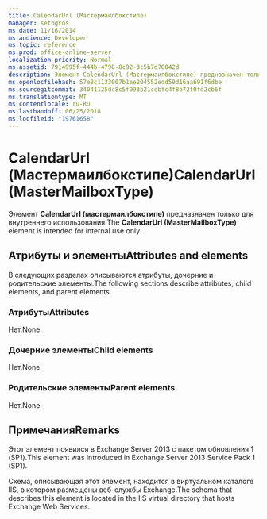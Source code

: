 ```yaml
---
title: CalendarUrl (Мастермаилбокстипе)
manager: sethgros
ms.date: 11/16/2014
ms.audience: Developer
ms.topic: reference
ms.prod: office-online-server
localization_priority: Normal
ms.assetid: 7914995f-444b-4798-8c92-3c5b7d70042d
description: Элемент CalendarUrl (Мастермаилбокстипе) предназначен только для внутреннего использования.
ms.openlocfilehash: 57e8c1133007b1ee204552edd59d16aa691f6dbe
ms.sourcegitcommit: 34041125dc8c5f993b21cebfc4f8b72f0fd2cb6f
ms.translationtype: MT
ms.contentlocale: ru-RU
ms.lasthandoff: 06/25/2018
ms.locfileid: "19761658"
---
```

# <a name="calendarurl-mastermailboxtype"></a><span data-ttu-id="e8486-103">CalendarUrl (Мастермаилбокстипе)</span><span class="sxs-lookup"><span data-stu-id="e8486-103">CalendarUrl (MasterMailboxType)</span></span>

<span data-ttu-id="e8486-104">Элемент **CalendarUrl (мастермаилбокстипе)** предназначен только для внутреннего использования.</span><span class="sxs-lookup"><span data-stu-id="e8486-104">The **CalendarUrl (MasterMailboxType)** element is intended for internal use only.</span></span> 

## <a name="attributes-and-elements"></a><span data-ttu-id="e8486-105">Атрибуты и элементы</span><span class="sxs-lookup"><span data-stu-id="e8486-105">Attributes and elements</span></span>

<span data-ttu-id="e8486-106">В следующих разделах описываются атрибуты, дочерние и родительские элементы.</span><span class="sxs-lookup"><span data-stu-id="e8486-106">The following sections describe attributes, child elements, and parent elements.</span></span>
  
### <a name="attributes"></a><span data-ttu-id="e8486-107">Атрибуты</span><span class="sxs-lookup"><span data-stu-id="e8486-107">Attributes</span></span>

<span data-ttu-id="e8486-108">Нет.</span><span class="sxs-lookup"><span data-stu-id="e8486-108">None.</span></span>
  
### <a name="child-elements"></a><span data-ttu-id="e8486-109">Дочерние элементы</span><span class="sxs-lookup"><span data-stu-id="e8486-109">Child elements</span></span>

<span data-ttu-id="e8486-110">Нет.</span><span class="sxs-lookup"><span data-stu-id="e8486-110">None.</span></span>
  
### <a name="parent-elements"></a><span data-ttu-id="e8486-111">Родительские элементы</span><span class="sxs-lookup"><span data-stu-id="e8486-111">Parent elements</span></span>

<span data-ttu-id="e8486-112">Нет.</span><span class="sxs-lookup"><span data-stu-id="e8486-112">None.</span></span>
  
## <a name="remarks"></a><span data-ttu-id="e8486-113">Примечания</span><span class="sxs-lookup"><span data-stu-id="e8486-113">Remarks</span></span>

<span data-ttu-id="e8486-114">Этот элемент появился в Exchange Server 2013 с пакетом обновления 1 (SP1).</span><span class="sxs-lookup"><span data-stu-id="e8486-114">This element was introduced in Exchange Server 2013 Service Pack 1 (SP1).</span></span>
  
<span data-ttu-id="e8486-115">Схема, описывающая этот элемент, находится в виртуальном каталоге IIS, в котором размещены веб-службы Exchange.</span><span class="sxs-lookup"><span data-stu-id="e8486-115">The schema that describes this element is located in the IIS virtual directory that hosts Exchange Web Services.</span></span>
  

